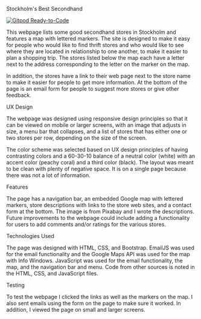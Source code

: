 Stockholm's Best Secondhand

[![Gitpod Ready-to-Code](https://img.shields.io/badge/Gitpod-Ready--to--Code-blue?logo=gitpod)](https://gitpod.io/#https://github.com/PWashburn55/Milestone2) 

This webpage lists some good secondhand stores in Stockholm and features a map with lettered markers. The 
site is designed to make it easy for people who would like to find thrift stores and who would like to see where 
they are located in relationship to one another, to make it easier to plan a shopping trip. The stores listed 
below the map each have a letter next to the address corresponding to the letter on the marker on the map.

In addition, the stores have a link to their web page next to the store name to make it easier for people to
get more information. At the bottom of the page is an email form for people to suggest more stores or give other
feedback.

UX Design

The webpage was designed using responsive design principles so that it can be viewed on mobile or larger screens, with an
image that adjusts in size, a menu bar that collapses, and a list of stores that has either one or two stores per row, 
depending on the size of the screen.

The color scheme was selected based on UX design principles of having contrasting colors and a 60-30-10 balance of a neutral
color (white) with an accent color (peachy coral) and a third color (black). The layout was meant to be clean with plenty of negative space. It is on a single page because there was
 not a lot of information.

Features

The page has a navigation bar, an embedded Google map with lettered markers, store descriptions with links to the 
store web sites, and a contact form at the bottom. The image is from Pixabay and I wrote the descriptions. Future 
improvements to the webpage could include adding a functionality for users to add comments and/or ratings for the 
various stores. 


Technologies Used

The page was designed with HTML, CSS, and Bootstrap. EmailJS was used for the email functionality and the Google Maps 
API was used for the map with Info Windows. JavaScript was used for the email functionality, the map, and the navigation 
bar and menu. Code from other sources is noted in the HTML, CSS, and JavaScript files.


Testing

To test the webpage I clicked the links as well as the markers on the map. I also sent emails using the form on
the page to make sure it worked. In addition, I viewed the page on small and larger screens.



